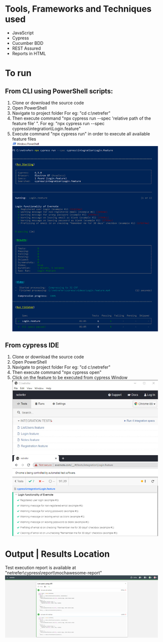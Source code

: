 # Tools, Frameworks and Techniques used
- JavaScript
- Cypress
- Cucumber BDD
- REST Assured
- Reports in HTML 

# To run
## From CLI using PowerShell scripts:
  1. Clone or download the source code 
  2. Open PowerShell
  3. Navigate to project folder For eg: "cd c:\netrefer"
  4. Then execute command "npx cypress run --spec 'relative path of the feature file' ". For eg: "npx cypress run --spec cypress\integration\Login.feature"
  5. Execute command "npx cypress run" in order  to execute all available feature files
  ![alt text](https://github.com/anirudhsnair/NetRefer/blob/master/cypress/readMe/PowershellExecution.PNG?raw=true)
  
## From cypress IDE
  1. Clone or download the source code 
  2. Open PowerShell
  3. Navigate to project folder For eg: "cd c:\netrefer"
  4. Then execute command "npx cypress open"
  5. Click on the feature to be executed from cypress Window
  ![alt text](https://github.com/anirudhsnair/NetRefer/blob/master/cypress/readMe/CypressWindow.jpg?raw=true) 
  ![alt text](https://github.com/anirudhsnair/NetRefer/blob/master/cypress/readMe/CypressResults.PNG?raw=true)
  

# Output | Results Location

Test execution report is available at "netrefer\cypress\report\mochawesome-report\"
![alt text](https://github.com/anirudhsnair/NetRefer/blob/master/cypress/readMe/HTML_Reports.PNG?raw=true)
